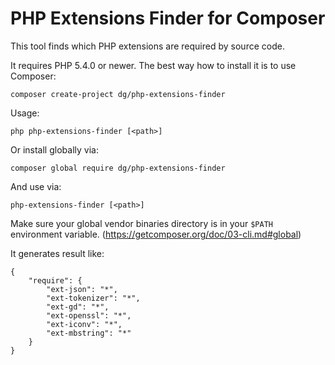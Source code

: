 PHP Extensions Finder for Composer
==================================

This tool finds which PHP extensions are required by source code.

It requires PHP 5.4.0 or newer. The best way how to install it is to use Composer:

```
composer create-project dg/php-extensions-finder
```

Usage:

```
php php-extensions-finder [<path>]
```

Or install globally via:
```
composer global require dg/php-extensions-finder
```

And use via:
```
php-extensions-finder [<path>]
```
Make sure your global vendor binaries directory is in your `$PATH` environment variable. (https://getcomposer.org/doc/03-cli.md#global)


It generates result like:

```
{
	"require": {
		"ext-json": "*",
		"ext-tokenizer": "*",
		"ext-gd": "*",
		"ext-openssl": "*",
		"ext-iconv": "*",
		"ext-mbstring": "*"
	}
}
```

